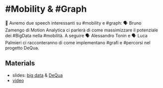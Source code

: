 # #Mobility & #Graph

👥 Avremo due speech interessanti su #mobility e #graph:
🗣 Bruno Zamengo di Motion Analytica ci parlerà di come massimizzare il potenziale dei #BigData nella #mobilità.
A seguire 🗣 Alessandro Tonin e 🗣 Luca Palmieri ci racconteranno di come implementano #grafi e #percorsi nel progetto DeQua.

## Materials

* slides: [big data](PyDataVenice19.Bruno.Zamengo.pdf) & [DeQua](PyDataVenice19.Tonin.Palmieri.pdf)
* [video](https://www.youtube.com/watch?v=4ArjG8X26L8)
